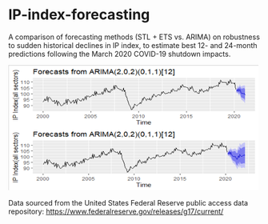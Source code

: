 # IP-index-forecasting
A comparison of forecasting methods (STL + ETS vs. ARIMA) on robustness to sudden historical declines in IP index, to estimate best 12- and 24-month predictions following the March 2020 COVID-19 shutdown impacts. 


<img src="https://github.com/stephc027/IP-index-forecasting/blob/main/visuals/arima.png?raw=true" width="500" height="250">


Data sourced from the United States Federal Reserve public access data repository: https://www.federalreserve.gov/releases/g17/current/


